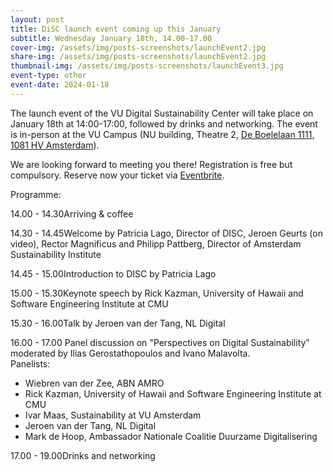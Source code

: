 ```yaml
---
layout: post
title: DiSC launch event coming up this January
subtitle: Wednesday January 18th, 14.00-17.00
cover-img: /assets/img/posts-screenshots/launchEvent2.jpg
share-img: /assets/img/posts-screenshots/launchEvent2.jpg
thumbnail-img: /assets/img/posts-screenshots/launchEvent3.jpg
event-type: other
event-date: 2024-01-18
---
```


The launch event of the VU Digital Sustainability Center will take place on January 18th at 14:00-17:00, followed by 
drinks and networking.
The event is in-person at the VU Campus (NU building, Theatre 2, <a target="blank" href="https://goo.gl/maps/E2MT4ZGRFYyGSPwu9">De Boelelaan 1111, 1081 HV Amsterdam</a>).

We are looking forward to meeting you there!
Registration is free but compulsory. 
Reserve now your ticket via <a target="blank" href="https://www.eventbrite.nl/e/launch-event-disc-digital-sustainability-center-tickets-482442206627?aff=ebdssbdestsearch&keep_tld=1">Eventbrite</a>.

Programme:

<span class="launch-event-schedule">14.00 - 14.30</span><span>Arriving & coffee</span>

<span class="launch-event-schedule">14.30 - 14.45</span>Welcome by Patricia Lago, Director of DISC, Jeroen Geurts (on video), Rector Magnificus and Philipp Pattberg, Director of Amsterdam Sustainability Institute

<span class="launch-event-schedule">14.45 - 15.00</span>Introduction to DISC by Patricia Lago

<span class="launch-event-schedule">15.00 - 15.30</span>Keynote speech by Rick Kazman, University of Hawaii and Software Engineering Institute at CMU

<span class="launch-event-schedule">15.30 - 16.00</span>Talk by Jeroen van der Tang, NL Digital

<div>
<span class="launch-event-schedule">16.00 - 17.00</span>
<span>Panel discussion on "Perspectives on Digital Sustainability” moderated by Ilias Gerostathopoulos and Ivano Malavolta.
<br>Panelists:</span>
<ul>
  <li>Wiebren van der Zee, ABN AMRO</li>
  <li>Rick Kazman, University of Hawaii and Software Engineering Institute at CMU</li>
  <li>Ivar Maas, Sustainability at VU Amsterdam</li>
  <li>Jeroen van der Tang, NL Digital</li>
  <li>Mark de Hoop, Ambassador Nationale Coalitie Duurzame Digitalisering</li>
</ul>
</div>

<span class="launch-event-schedule">17.00 - 19.00</span>Drinks and networking
